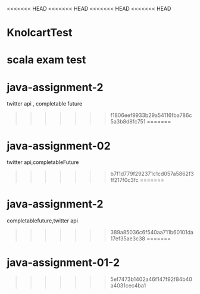 <<<<<<< HEAD
<<<<<<< HEAD
<<<<<<< HEAD
<<<<<<< HEAD
# KnolcartTest
scala exam test
=======
# java-assignment-2
twitter api , completable future
>>>>>>> f1806eef9933b29a54116fba786c5a3b8d8fc751
=======
# java-assignment-02
twitter api,completableFuture
>>>>>>> b7f1d779f292371c1cd057a5862f3ff217f0c3fc
=======
# java-assignment-2
completablefuture,twitter api
>>>>>>> 389a85036c6f540aa711b60101da17ef35ae3c38
=======
# java-assignment-01-2
>>>>>>> 5ef7473b1402a46f147f92f84b40a4031cec4ba1
